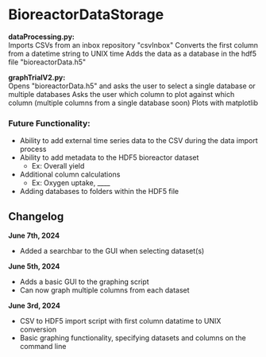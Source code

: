 # BioreactorDataStorage
 
**dataProcessing.py:** \
Imports CSVs from an inbox repository "csvInbox"
Converts the first column from a datetime string to UNIX time
Adds the data as a database in the hdf5 file "bioreactorData.h5"

**graphTrialV2.py:** \
Opens "bioreactorData.h5" and asks the user to select a single database or multiple databases
Asks the user which column to plot against which column (multiple columns from a single database soon)
Plots with matplotlib

### Future Functionality:
* Ability to add external time series data to the CSV during the data import process
* Ability to add metadata to the HDF5 bioreactor dataset
  * Ex: Overall yield
* Additional column calculations
  * Ex: Oxygen uptake, ____
 * Adding databases to folders within the HDF5 file

## Changelog
**June 7th, 2024**
* Added a searchbar to the GUI when selecting dataset(s)

**June 5th, 2024**
* Adds a basic GUI to the graphing script
* Can now graph multiple columns from each dataset

**June 3rd, 2024**
* CSV to HDF5 import script with first column datatime to UNIX conversion
* Basic graphing functionality, specifying datasets and columns on the command line
